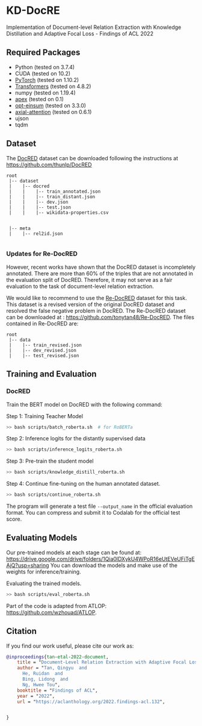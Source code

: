 # KD-DocRE
Implementation of Document-level Relation Extraction with Knowledge Distillation and Adaptive Focal Loss - Findings of ACL 2022


## Required Packages
* Python (tested on 3.7.4)
* CUDA (tested on 10.2)
* [PyTorch](http://pytorch.org/) (tested on 1.10.2)
* [Transformers](https://github.com/huggingface/transformers) (tested on 4.8.2)
* numpy (tested on 1.19.4)
* [apex](https://github.com/NVIDIA/apex) (tested on 0.1)
* [opt-einsum](https://github.com/dgasmith/opt_einsum) (tested on 3.3.0)
* [axial-attention](https://github.com/lucidrains/axial-attention.git) (tested on 0.6.1)
* ujson
* tqdm

## Dataset
The [DocRED](https://www.aclweb.org/anthology/P19-1074/) dataset can be downloaded following the instructions at https://github.com/thunlp/DocRED
```
root
 |-- dataset
 |    |-- docred
 |    |    |-- train_annotated.json        
 |    |    |-- train_distant.json
 |    |    |-- dev.json
 |    |    |-- test.json
 |    |    |-- wikidata-properties.csv
 

 |-- meta
 |    |-- rel2id.json
 
```
### Updates for Re-DocRED

However, recent works have shown that the DocRED dataset is incompletely annotated. There are more than 60% of the triples that are not annotated in the evaluation split of DocRED. Therefore, it may not serve as a fair evaluation to the task of document-level relation extraction.

We would like to recommend to use the [Re-DocRED](https://arxiv.org/abs/2205.12696) dataset for this task. This dataset is a revised version of the original DocRED dataset and resolved the false negative problem in DocRED. The Re-DocRED dataset can be downloaded at : https://github.com/tonytan48/Re-DocRED.
The files contained in Re-DocRED are:
```
root
 |-- data
 |    |-- train_revised.json        
 |    |-- dev_revised.json
 |    |-- test_revised.json
```

## Training and Evaluation
### DocRED
Train the BERT model on DocRED with the following command:

Step 1: Training Teacher Model
```bash
>> bash scripts/batch_roberta.sh  # for RoBERTa
```

Step 2: Inference logits for the distantly supervised data
```bash
>> bash scripts/inference_logits_roberta.sh  
```

Step 3: Pre-train the student model
```bash
>> bash scripts/knowledge_distill_roberta.sh  
```

Step 4: Continue fine-tuning on the human annotated dataset.
```bash
>> bash scripts/continue_roberta.sh  
```

The program will generate a test file `--output_name` in the official evaluation format. You can compress and submit it to Codalab for the official test score.


## Evaluating Models
Our pre-trained models at each stage can be found at: https://drive.google.com/drive/folders/1Qia0lDXykU4WPoR16eUtEVeUFiTgEAjQ?usp=sharing
You can download the models and make use of the weights for inference/training.


Evaluating the trained models.
```bash
>> bash scripts/eval_roberta.sh  
```
Part of the code is adapted from ATLOP: https://github.com/wzhouad/ATLOP.

## Citation
If you find our work useful, please cite our work as:
```bibtex
@inproceedings{tan-etal-2022-document,
    title = "Document-Level Relation Extraction with Adaptive Focal Loss and Knowledge Distillation",
    author = "Tan, Qingyu  and
      He, Ruidan  and
      Bing, Lidong  and
      Ng, Hwee Tou",
    booktitle = "Findings of ACL",
    year = "2022",
    url = "https://aclanthology.org/2022.findings-acl.132",


}
```
